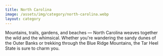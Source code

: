 ```yaml
---
title: North Carolina
image: /assets/img/category/north-carolina.webp
layout: category
---
```


Mountains, trails, gardens, and beaches — North Carolina weaves together the
wild and the whimsical. Whether you're wandering the sandy dunes of the Outer
Banks or trekking through the Blue Ridge Mountains, the Tar Heel State is sure
to charm you.
